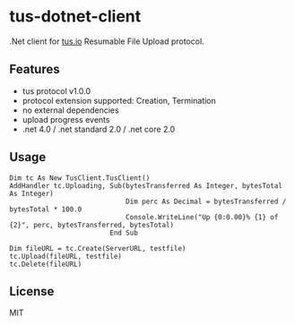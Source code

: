 # tus-dotnet-client
.Net client for [tus.io](http://tus.io/) Resumable File Upload protocol.

## Features
- tus protocol v1.0.0
- protocol extension supported: Creation, Termination
- no external dependencies
- upload progress events
- .net 4.0 / .net standard 2.0 / .net core 2.0

## Usage
```vbnet
Dim tc As New TusClient.TusClient()
AddHandler tc.Uploading, Sub(bytesTransferred As Integer, bytesTotal As Integer)
                             Dim perc As Decimal = bytesTransferred / bytesTotal * 100.0
                             Console.WriteLine("Up {0:0.00}% {1} of {2}", perc, bytesTransferred, bytesTotal)
                         End Sub

Dim fileURL = tc.Create(ServerURL, testfile)
tc.Upload(fileURL, testfile)
tc.Delete(fileURL)
```

## License
MIT
